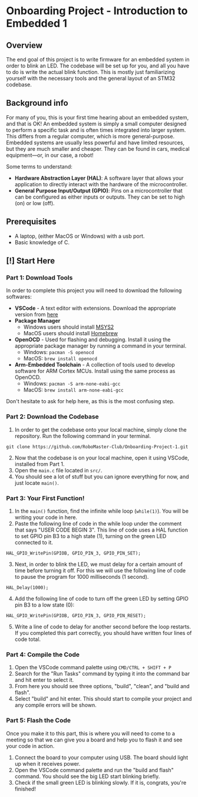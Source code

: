# Onboarding Project - Introduction to Embedded 1

## Overview

The end goal of this project is to write firmware for an embedded system in order to blink an LED. The codebase will be set up for you, and all you have to do is write the actual blink function. This is mostly just familiarizing yourself with the necessary tools and the general layout of an STM32 codebase.

## Background info

For many of you, this is your first time hearing about an embedded system, and that is OK! An embedded system is simply a small computer designed to perform a specific task and is often times integrated into larger system. This differs from a regular computer, which is more general-purpose. Embedded systems are usually less powerful and have limited resources, but they are much smaller and cheaper. They can be found in cars, medical equipment—or, in our case, a robot!

Some terms to understand:

- **Hardware Abstraction Layer (HAL)**: A software layer that allows your application to directly interact with the hardware of the microcontroller.
- **General Purpose Input/Output (GPIO)**: Pins on a microcontroller that can be configured as either inputs or outputs. They can be set to high (on) or low (off).

## Prerequisites

- A laptop, (either MacOS or Windows) with a usb port.
- Basic knowledge of C.

## [!] Start Here

### Part 1: Download Tools

In order to complete this project you will need to download the following softwares:

- **VSCode** - A text editor with extensions. Download the appropriate version from [here](https://code.visualstudio.com/download)
- **Package Manager**
  - Windows users should install [MSYS2](https://www.msys2.org/)
  - MacOS users should install [Homebrew](https://brew.sh/)
- **OpenOCD** - Used for flashing and debugging. Install it using the appropriate package manager by running a command in your terminal.
  - Windows: `pacman -S openocd`
  - MacOS: `brew install openocd`
- **Arm-Embedded Toolchain** - A collection of tools used to develop software for ARM Cortex MCUs. Install using the same process as OpenOCD.
  - Windows: `pacman -S arm-none-eabi-gcc`
  - MacOS: `brew install arm-none-eabi-gcc`

Don't hesitate to ask for help here, as this is the most confusing step.

### Part 2: Download the Codebase

1. In order to get the codebase onto your local machine, simply clone the repository. Run the following command in your terminal.

```
git clone https://github.com/RoboMaster-Club/Onboarding-Project-1.git
```

2. Now that the codebase is on your local machine, open it using VSCode, installed from Part 1.
3. Open the `main.c` file located in `src/`.
4. You should see a lot of stuff but you can ignore everything for now, and just locate `main()`.

### Part 3: Your First Function!

1. In the `main()` function, find the infinite while loop (`while(1)`). You will be writing your code in here.
2. Paste the following line of code in the while loop under the comment that says "USER CODE BEGIN 3". This line of code uses a HAL function to set GPIO pin B3 to a high state (1), turning on the green LED connected to it.

```
HAL_GPIO_WritePin(GPIOB, GPIO_PIN_3, GPIO_PIN_SET);
```

3. Next, in order to blink the LED, we must delay for a certain amount of time before turning it off. For this we will use the following line of code to pause the program for 1000 milliseconds (1 second).

```
HAL_Delay(1000);
```

4. Add the following line of code to turn off the green LED by setting GPIO pin B3 to a low state (0):

```
HAL_GPIO_WritePin(GPIOB, GPIO_PIN_3, GPIO_PIN_RESET);
```

5. Write a line of code to delay for another second before the loop restarts.
   If you completed this part correctly, you should have written four lines of code total.

### Part 4: Compile the Code

1. Open the VSCode command palette using `CMD/CTRL + SHIFT + P`
2. Search for the "Run Tasks" command by typing it into the command bar and hit enter to select it.
3. From here you should see three options, "build", "clean", and "build and flash".
4. Select "build" and hit enter. This should start to compile your project and any compile errors will be shown.

### Part 5: Flash the Code

Once you make it to this part, this is where you will need to come to a meeting so that we can give you a board and help you to flash it and see your code in action.

1. Connect the board to your computer using USB. The board should light up when it receives power.
2. Open the VSCode command palette and run the "build and flash" command. You should see the big LED start blinking briefly.
3. Check if the small green LED is blinking slowly. If it is, congrats, you're finished!
